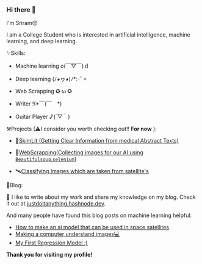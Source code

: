 ### Hi there 👋

<!--
**sriram403/sriram403** is a ✨ _special_ ✨ repository because its `README.md` (this file) appears on your GitHub profile.

Here are some ideas to get you started:

- 🔭 I’m currently working on ...
- 🌱 I’m currently learning ...
- 👯 I’m looking to collaborate on ...
- 🤔 I’m looking for help with ...
- 💬 Ask me about ...
- 📫 How to reach me: ...
- 😄 Pronouns: ...
- ⚡ Fun fact: ...
-->

I'm Sriram😙

I am a College Student who is interested in artificial intelligence, machine learning, and deep learning.

✨Skills:

* Machine learning o(￣▽￣)ｄ

* Deep learning (ﾉ◕ヮ◕)ﾉ*:･ﾟ✧

* Web Scrapping ✪ ω ✪

* Writer !(*￣(￣　*)

* Guitar Player ♪(´▽｀)

⚒Projects (⚠I consider you worth checking out!! **For now** ):

  * 🐣[SkimLit (Getting Clear Information from medical Abstract Texts)](https://github.com/sriram403/SkimLit_Project)

  * 🤖[WebScrapping(Collecting images for our AI using `Beautifulsoup`,`selenium`)](https://github.com/sriram403/ImageCollecter)

  * 🛰[Classifying Images which are taken from satellite's](https://github.com/sriram403/MachineLearningBlogs/blob/main/ImageClassificationRealWorld_Satellite.ipynb)

🔏Blog:

  📝 I like to write about my work and share my knowledge on my blog. Check it out at [justdoitanything.hashnode.dev](https://justdoitanything.hashnode.dev).
  
  And many people have found this blog posts on machine learning helpful:
  
  * [How to make an ai model that can be used in space satellites](https://justdoitanything.hashnode.dev/how-to-make-an-ai-model-that-can-be-used-in-space-satellites)
  * [Making a computer understand images💻](https://justdoitanything.hashnode.dev/making-a-computer-understand-images)
  * [My First Regression Model :)](https://justdoitanything.hashnode.dev/my-first-regression-model)

**Thank you for visiting my profile!**
